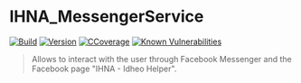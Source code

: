 # IHNA_MessengerService
[![Build](https://github.com/CorentinBacconnais/IHNA-MessengerService/workflows/Node%20CI/badge.svg)](https://github.com/CorentinBacconnais/IHNA-MessengerService/actions)
[![Version](https://img.shields.io/github/v/tag/CorentinBacconnais/IHNA-MessengerService)](https://img.shields.io/github/v/tag/CorentinBacconnais/IHNA-MessengerService)
[![CCoverage](https://img.shields.io/codecov/c/github/CorentinBacconnais/IHNA-MessengerService.svg?style=flat-square)](https://codecov.io/gh/CorentinBacconnais/IHNA-MessengerService)
[![Known Vulnerabilities](https://snyk.io/test/github/CorentinBacconnais/IHNA-MessengerService/badge.svg)](https://snyk.io/test/github/CorentinBacconnais/IHNA-MessengerService)

> Allows to interact with the user through Facebook Messenger and the Facebook page "IHNA - Idheo Helper".
